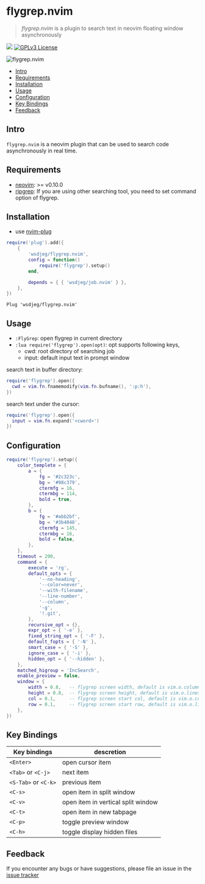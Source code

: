 # flygrep.nvim

> _flygrep.nvim_ is a plugin to search text in neovim floating window asynchronously

[![](https://spacevim.org/img/build-with-SpaceVim.svg)](https://spacevim.org)
[![GPLv3 License](https://img.spacevim.org/license-GPLv3-blue.svg)](LICENSE)

![flygrep.nvim](https://img.spacevim.org/flygrep.nvim.gif)

<!-- vim-markdown-toc GFM -->

* [Intro](#intro)
* [Requirements](#requirements)
* [Installation](#installation)
* [Usage](#usage)
* [Configuration](#configuration)
* [Key Bindings](#key-bindings)
* [Feedback](#feedback)

<!-- vim-markdown-toc -->

## Intro

`flygrep.nvim` is a neovim plugin that can be used to search code asynchronously in real time.

## Requirements

- [neovim](https://github.com/neovim/neovim): >= v0.10.0
- [ripgrep](https://github.com/BurntSushi/ripgrep): If you are using other searching tool, you need to set command option of flygrep.

## Installation

- use [nvim-plug](https://github.com/wsdjeg/nvim-plug)

```lua
require('plug').add({
    {
        'wsdjeg/flygrep.nvim',
        config = function()
            require('flygrep').setup()
        end,

        depends = { { 'wsdjeg/job.nvim' } },
    },
})
```

```
Plug 'wsdjeg/flygrep.nvim'
```

## Usage

- `:FlyGrep`: open flygrep in current directory
- `:lua require('flygrep').open(opt)`: opt supports following keys,
  - cwd: root directory of searching job
  - input: default input text in prompt window

search text in buffer directory:

```lua
require('flygrep').open({
  cwd = vim.fn.fnamemodify(vim.fn.bufname(), ':p:h'),
})
```

search text under the cursor:

```lua
require('flygrep').open({
  input = vim.fn.expand('<cword>')
})
```

## Configuration

```lua
require('flygrep').setup({
    color_templete = {
        a = {
            fg = '#2c323c',
            bg = '#98c379',
            ctermfg = 16,
            ctermbg = 114,
            bold = true,
        },
        b = {
            fg = '#abb2bf',
            bg = '#3b4048',
            ctermfg = 145,
            ctermbg = 16,
            bold = false,
        },
    },
    timeout = 200,
    command = {
        execute = 'rg',
        default_opts = {
            '--no-heading',
            '--color=never',
            '--with-filename',
            '--line-number',
            '--column',
            '-g',
            '!.git',
        },
        recursive_opt = {},
        expr_opt = { '-e' },
        fixed_string_opt = { '-F' },
        default_fopts = { '-N' },
        smart_case = { '-S' },
        ignore_case = { '-i' },
        hidden_opt = { '--hidden' },
    },
    matched_higroup = 'IncSearch',
    enable_preview = false,
    window = {
        width = 0.8,   -- flygrep screen width, default is vim.o.columns * 0.8
        height = 0.8,  -- flygrep screen height, default is vim.o.lines * 0.8
        col = 0.1,     -- flygrep screen start col, default is vim.o.columns * 0.1
        row = 0.1,     -- flygrep screen start row, default is vim.o.lines * 0.1
    },
})
```

## Key Bindings

| Key bindings         | descretion                         |
| -------------------- | ---------------------------------- |
| `<Enter>`            | open cursor item                   |
| `<Tab>` or `<C-j>`   | next item                          |
| `<S-Tab>` or `<C-k>` | previous item                      |
| `<C-s>`              | open item in split window          |
| `<C-v>`              | open item in vertical split window |
| `<C-t>`              | open item in new tabpage           |
| `<C-p>`              | toggle preview window              |
| `<C-h>`              | toggle display hidden files        |

## Feedback

If you encounter any bugs or have suggestions, please file an issue in the [issue tracker](https://github.com/wsdjeg/flygrep.nvim/issues)
